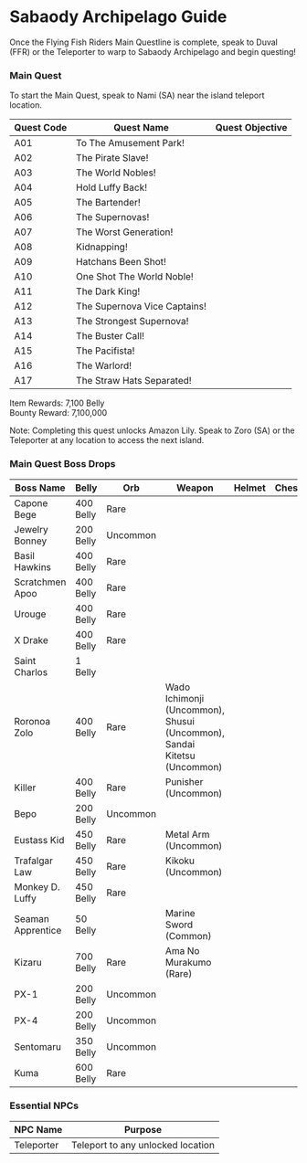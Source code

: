# Sabaody Archipelago Guide

Once the Flying Fish Riders Main Questline is complete, speak to Duval (FFR) or the Teleporter to warp to Sabaody Archipelago and begin questing!

### Main Quest

To start the Main Quest, speak to Nami (SA) near the island teleport location.

| Quest Code| Quest Name                    | Quest Objective|
|-----------|-----------                    |-----------|
| A01       | To The Amusement Park!        ||
| A02       | The Pirate Slave!             ||
| A03       | The World Nobles!             ||
| A04       | Hold Luffy Back!              ||
| A05       | The Bartender!                ||
| A06       | The Supernovas!               ||
| A07       | The Worst Generation!         ||
| A08       | Kidnapping!                   ||
| A09       | Hatchans Been Shot!           ||
| A10       | One Shot The World Noble!     ||
| A11       | The Dark King!                ||
| A12       | The Supernova Vice Captains!  ||
| A13       | The Strongest Supernova!      ||
| A14       | The Buster Call!              ||
| A15       | The Pacifista!                ||
| A16       | The Warlord!                  ||
| A17       | The Straw Hats Separated!     ||

Item Rewards: 7,100 Belly<br>
Bounty Reward: 7,100,000

Note: Completing this quest unlocks Amazon Lily. Speak to Zoro (SA) or the Teleporter at any location to access the next island.

### Main Quest Boss Drops

| Boss Name         | Belly      | Orb       | Weapon                                                                | Helmet    | Chestplate | Leggings  | Boots     | Other               |
|-----------        |----------- |-----------|-----------                                                            |-----------|----------- |-----------|-----------|-----------          |
| Capone Bege       | 400 Belly  | Rare      |                                                                       |           |            |           |           | Shiro Fragment      |
| Jewelry Bonney    | 200 Belly  | Uncommon  |                                                                       |           |            |           |           |                     |
| Basil Hawkins     | 400 Belly  | Rare      |                                                                       |           |            |           |           | Wara Fragment       |
| Scratchmen Apoo   | 400 Belly  | Rare      |                                                                       |           |            |           |           | Oto Fragment        |
| Urouge            | 400 Belly  | Rare      |                                                                       |           |            |           |           | Karu Fragment       |
| X Drake           | 400 Belly  | Rare      |                                                                       |           |            |           |           | Allosaurus Fragment |
| Saint Charlos     | 1 Belly    |           |                                                                       |           |            |           |           |                     |
| Roronoa Zolo      | 400 Belly  | Rare      |Wado Ichimonji (Uncommon), Shusui (Uncommon), Sandai Kitetsu (Uncommon)|           |            |           |           |                     |
| Killer            | 400 Belly  | Rare      |Punisher (Uncommon)                                                    |           |            |           |           |                     |
| Bepo              | 200 Belly  | Uncommon  |                                                                       |           |            |           |           |                     |
| Eustass Kid       | 450 Belly  | Rare      |Metal Arm (Uncommon)                                                   |           |            |           |           | Jiki Fragment       |
| Trafalgar Law     | 450 Belly  | Rare      |Kikoku (Uncommon)                                                      |           |            |           |           | Ope Fragment        |
| Monkey D. Luffy   | 450 Belly  | Rare      |                                                                       |           |            |           |           | Gomu Fragment       |
| Seaman Apprentice | 50 Belly   |           |Marine Sword (Common)                                                  |           |            |           |           |                     |
| Kizaru            | 700 Belly  | Rare      |Ama No Murakumo (Rare)                                                 |           |            |           |           |                     |
| PX-1              | 200 Belly  | Uncommon  |                                                                       |           |            |           |           |                     |
| PX-4              | 200 Belly  | Uncommon  |                                                                       |           |            |           |           |                     |
| Sentomaru         | 350 Belly  | Uncommon  |                                                                       |           |            |           |           |                     |
| Kuma              | 600 Belly  | Rare      |                                                                       |           |            |           |           | Nikyu Fragment      |

### Essential NPCs

| NPC Name         | Purpose                                        |
|-------------     |-----------                                     |
| Teleporter       | Teleport to any unlocked location              |